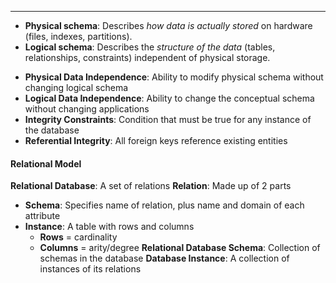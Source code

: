 ***
- **Physical schema**: Describes _how data is actually stored_ on hardware (files, indexes, partitions).
- **Logical schema**: Describes the _structure of the data_ (tables, relationships, constraints) independent of physical storage.
* **Physical Data Independence**: Ability to modify physical schema without changing logical schema
* **Logical Data Independence**: Ability to change the conceptual schema without changing applications
* **Integrity Constraints**: Condition that must be true for any instance of the database
* **Referential Integrity**: All foreign keys reference existing entities
#### Relational Model
**Relational Database**: A set of relations
**Relation**: Made up of 2 parts
* **Schema**: Specifies name of relation, plus name and domain of each attribute
* **Instance**: A table with rows and columns
	* **Rows** = cardinality
	* **Columns** = arity/degree
**Relational Database Schema**: Collection of schemas in the database
**Database Instance**: A collection of instances of its relations

